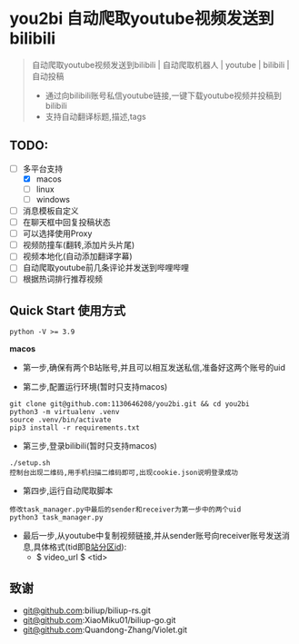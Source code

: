 # you2bi 自动爬取youtube视频发送到bilibili
> 自动爬取youtube视频发送到bilibili | 自动爬取机器人 | youtube | bilibili | 自动投稿
> - 通过向bilibili账号私信youtube链接,一键下载youtube视频并投稿到bilibili
> - 支持自动翻译标题,描述,tags

## TODO: 
  - [ ] 多平台支持
    - [x] macos
    - [ ] linux
    - [ ] windows
  - [ ] 消息模板自定义
  - [ ] 在聊天框中回复投稿状态
  - [ ] 可以选择使用Proxy
  - [ ] 视频防撞车(翻转,添加片头片尾)
  - [ ] 视频本地化(自动添加翻译字幕)
  - [ ] 自动爬取youtube前几条评论并发送到哔哩哔哩
  - [ ] 根据热词排行推荐视频

## Quick Start 使用方式
`python -V >= 3.9`

**macos**
- 第一步,确保有两个B站账号,并且可以相互发送私信,准备好这两个账号的uid

- 第二步,配置运行环境(暂时只支持macos)
```shell
git clone git@github.com:1130646208/you2bi.git && cd you2bi
python3 -m virtualenv .venv
source .venv/bin/activate
pip3 install -r requirements.txt
```

- 第三步,登录bilibili(暂时只支持macos)
```shell
./setup.sh
控制台出现二维码,用手机扫描二维码即可,出现cookie.json说明登录成功
```

- 第四步,运行自动爬取脚本
```shell
修改task_manager.py中最后的sender和receiver为第一步中的两个uid
python3 task_manager.py
```

- 最后一步,从youtube中复制视频链接,并从sender账号向receiver账号发送消息,具体格式(tid即[B站分区id](https://biliup.github.io/tid-ref.html)):
  - \$ video_url \$ \<tid\>

## 致谢
- git@github.com:biliup/biliup-rs.git
- git@github.com:XiaoMiku01/biliup-go.git
- git@github.com:Quandong-Zhang/Violet.git
